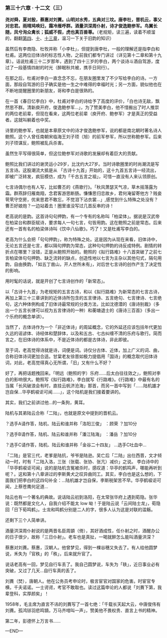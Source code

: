 ### 第三十六章 · 十二文（三）


**尧对舜，夏对殷，蔡惠对刘蕡。山明对水秀，五典对三坟。唐李杜，晋机云，事父对忠君。雨晴鸠唤妇，霜冷雁呼群。酒量洪深周仆射，诗才俊逸鲍参军。鸟翼长随，凤兮洵众禽长；狐威不假，虎也真百兽尊。**（老规矩，读三遍，读着不顺溜的，翻翻[第四](4th.md)、[十](10th.md)、[十三章](13th.md)，温习一下关于旧韵的知识）


虽然后有李商隐、杜牧并称「小李杜」，但提到唐李杜，一般的理解还是指李白和杜甫。这两位旧体诗的标志性人物，之前我们都专门讲过（详见第十二章和第十九章）。话说杜甫三十二岁那年，遇到了四十三岁的李白，两个谈诗斗酒自驾游，度过了一段基情四射的时光（醉眠秋共被，携手日同行）。

在那之后，杜甫对李白一直念念不忘，在朋友圈里发了不少写给李白的诗。一方面，那段自驾游的日子确实是他一生之中难得的幸福时光；另一方面，貌似他也在不断地提醒圈里的新朋友，哥和李白是很熟的。


在一首《春日忆李白》中，杜甫对李白的诗给予了高度的评价，「白也诗无敌，飘然思不群。清新庾开府，俊逸鲍参军…」，为了赞美李白，他不惜搬出了时人推崇的两位老前辈，但现在看来，这两位老前辈（庾开府、鲍参军）才是真正的受益者。这就叫躺着也中奖。


诗里的鲍参军，也就是本章原文中的诗才俊逸鲍参军，说的都是南北朝时著名诗人鲍照。这个人曾任南朝宋临海王刘子顼（旭）的前军参军，所以世称鲍参军。后来刘子顼谋反，鲍照被乱兵杀害。


虽然生平写得很简单，但这位鲍参军对诗歌的发展却有着巨大的贡献。


鲍照比我们讲过的谢灵运小29岁，比沈约大27岁。当时诗歌圈里的时尚潮流是写五言诗。这股潮流大抵是从 「古诗十九首」开始的，这十九首五言诗一经流出，即被广泛转发，疯狂模仿，成为「千古五言之祖」，可惜一直没有人来认领原创。


七言诗偶尔也有人写，比如曹丕的《燕歌行》。「秋风萧瑟天气凉，草木摇落露为霜。群燕辞归雁南翔，念君客游思断肠。慊慊思归恋故乡，君何淹留寄他方？贱妾茕茕守空房，优来思君不敢忘，不觉泪下沾衣裳…」,感觉到什么特殊之处没有？曹丕好娘炮？一边站着去！圈里谁没写过几首反串的诗！


老高说的是韵。这首诗句句押韵，有一个专有的名称叫「柏梁体」。据说是汉武帝在柏梁台和群臣赋诗，要求每人一句七言，句皆用韵。这在鲍照之前是常态。后来还有一首有名的柏梁体诗叫《饮中八仙歌》。巧了！又是杜甫写李白的。


老高为什么会把「句句押韵」，称为特殊之处。这是因为从现在来看，旧体诗中，无论五言还是七言，都以隔句押韵为常态，这种句句押韵的诗反成特例。剧情的转折点在哪里？没错，正是从鲍照开始的。鲍照的《拟行路难》十八首突破了之前七言柏梁体句句押韵、缺乏流转的缺点，创造性地以七言为主杂以其他句式，隔句用韵，自由换韵，「如五丁凿山，开人世所未有」，对后世七言诗的创作产生了决定性的影响。


用时髦的话说，就是开创了七言诗创作的「新常态」。


以「古诗十九首」为老规矩的五言古诗，和以《拟行路难》为新常态的七言古诗，再加上第三十三章讲到的近体诗所包含的五言律诗、五言绝句、七言律诗、七言绝句，这六种体例构成了旧体诗最常规的分类方法，比如沈德潜的《唐诗别裁》（多出一个五言长律可以视为五言律诗的一种）和蘅塘退士的《唐诗三百首》（多出一个乐府的概念单讲）。


当然了，古体诗作为一个「非近体诗」的周延概念，它的外延还应该包括年代更加久远的谣谚体、诗经体和楚辞体，以及和五古、七古纠缠不清的乐府与歌行。简而言之，在旧体诗的体系中，不是近体诗的都是古体诗，非此即彼。


至于词，老高觉得诗就是诗，词便是词。诗仅分古体、近体，加上广义的词、曲，合称旧体诗词更加合适。甘棠老友徐晋如极力提倡用「国诗」的概念取代旧体诗词，对此，老高觉得真心无所谓，「旧」又有什么不好？


好了，再把话题拽回来。「明远（鲍照的字）乐府......后太白往往效之」，鲍照对李白的影响很大。鲍照写《拟行路难》，李白就写《行路难》。《行路难》中最有名的当属「长风破浪会有时，直挂云帆济沧海」那首，而另一首中写到「......陆机雄才岂自保…华亭鹤唳讵可闻......」，这个陆机是我们接着要讲的。


其实，我们之前讲过他…的一条狗，黄耳。


陆机与其弟陆云合称「二陆」，也就是原文中提到的晋机云。


？选手A请作答，陆机、陆云和谁并称「洛阳三俊」
：顾荣
？加10分


？选手B请作答，陆机、陆云和谁并称「潘江陆海」
：潘岳
？加10分


？选手C请作答，陆机、陆云和谁并称「金谷二十四友」
…选手C吐血中…


「二陆」是官三代，老爹是陆抗，爷爷是陆逊。吴亡后「二陆」出仕西晋，文才倾动一时，时有「二陆入洛，三张（张载、张协、张亢）减价」之说。
李白诗中的「华亭鹤唳讵可闻」说的是陆机含冤被杀时，感叹道：华亭的鹤鸣声，哪能再听到呢？。这和第十八章讲过的李斯黄犬之叹异曲同工。其实，李白也是这么想的，下面我们把李白的这四句补全：…陆机雄才岂自保，李斯税架苦不早。华亭鹤唳讵可闻，上蔡苍鹰何足道…


陆云也有一个著名的典故。说话陆云初到洛阳，在太常张华府上遇到荀隐。张华说：既然都是文化人，自我介绍不能太 low 呦！于是陆云说「云间陆士龙」，荀隐回「日下荀鸣鹤」。士龙和鸣鹤分别是二人的字，很多人认为这是对联的滥觞。


还剩下三个人简单讲。


酒量洪深周仆射说的是两晋名臣周顗（倚），其好酒成性，任仆射之时，酒醒办公的日子很少，故称「三日仆射」。老车也是真扯，一喝就醉怎么能叫酒量洪深？


蔡惠对刘蕡。蔡惠，汉朝人。他曾梦见，得到一棵谷穗又失去了。有人给他圆梦说，禾失为「官秩」的「秩」，后来就升官了。


说话老高有一回，梦见自行车丢了。我自己圆梦说，车失为「轶」，近日事业必有突破，又过了几天…自行车真的丢了。


刘蕡（焚），唐朝人。他在公务员考申论时，极言宦官对国家的危害。时宦官专横，千夫诺诺。一士谔谔，考官不敢取也。读过这篇申论的人都说「刘蕡下第，我辈登科，实厚颜矣」！


1958年，毛主席为直言不讳的刘蕡写了一首七绝：「千载长天起大云，中唐俊伟有刘蕡。孤鸿铩羽悲鸣镝，万马齐喑叫一声」，赞美他不畏权贵、直言上书的精神。


第二年，彭德怀上万言书......

—END—
